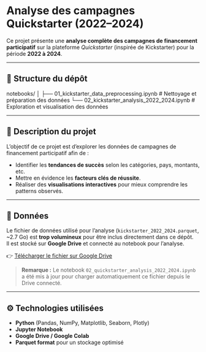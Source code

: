# Analyse des campagnes **Quickstarter** (2022–2024)

Ce projet présente une **analyse complète des campagnes de financement participatif** sur la plateforme *Quickstarter* (inspirée de Kickstarter) pour la période **2022 à 2024**.  

---

## 📂 Structure du dépôt

notebooks/
│
├── 01_kickstarter_data_preprocessing.ipynb # Nettoyage et préparation des données
└── 02_kickstarter_analysis_2022_2024.ipynb # Exploration et visualisation des données

---

## 🧠 Description du projet

L’objectif de ce projet est d’explorer les données de campagnes de financement participatif afin de :
- Identifier les **tendances de succès** selon les catégories, pays, montants, etc.
- Mettre en évidence les **facteurs clés de réussite**.
- Réaliser des **visualisations interactives** pour mieux comprendre les patterns observés.

---

## 💾 Données

Le fichier de données utilisé pour l’analyse (`kickstarter_2022_2024.parquet`, ~2.7 Go) est **trop volumineux** pour être inclus directement dans ce dépôt.  
Il est stocké sur **Google Drive** et connecté au notebook pour l’analyse.

👉 [Télécharger le fichier sur Google Drive](https://drive.google.com/file/d/1Q0QBVG7TyS1NwmDCPn0Oyk5NQy9E-2F_/view?usp=sharing)

> **Remarque :** Le notebook `02_quickstarter_analysis_2022_2024.ipynb` a été mis à jour pour charger automatiquement ce fichier depuis le Drive connecté.

---

## ⚙️ Technologies utilisées

- **Python** (Pandas, NumPy, Matplotlib, Seaborn, Plotly)
- **Jupyter Notebook**
- **Google Drive / Google Colab**
- **Parquet format** pour un stockage optimisé

